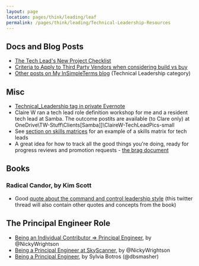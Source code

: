```yaml
---
layout: page
location: pages/think/leading/leaf
permalink: /pages/think/leading/Technical-Leadership-Resources
---
```


## Docs and Blog Posts

- [The Tech Lead's New Project Checklist](/pages/think/leading/Tech-Lead-New-Project-Checklist)
- [Criteria to Apply to Third Party Vendors when considering build vs buy](https://insimpleterms.blog/criteria-to-apply-to-third-party-vendors)
- [Other posts on My InSimpleTerms blog](https://insimpleterms.blog/category/technical-leadership) (Technical Leadership category)

## Misc

- [Technical_Leadership tag in private Evernote](https://www.evernote.com/client/web?login=true#?an=true&n=336a8f59-2773-44d1-a3c0-6a1eae463606&query=tag%1FTechnical_leadership%1FtagGuid%3A65db11f0-2449-6c04-794d-9cfb4b83c421%1Eview%3AVIEW%2FALL_NOTES&)
- Claire W ran a tech lead role definition workshop for me and a resident tech lead at Samba. The outcome postits are available (to Clare only) at OneDrive\TW-Stuff\Clients\[Samba]]\ClaireW-TechLeadPics-small
- See [section on skills matrices](/pages/think/teach/Teaching-Resources#skills-matrices) for an example of a skills matrix for tech leads
- A great idea for how to track all the good things you're doing, ready for progress reviews and promotion requests - [the brag document](https://jvns.ca/blog/brag-documents/)

## Books

### Radical Candor, by Kim Scott

- Good [quote about the command and control leadership style](https://twitter.com/claresudbery/status/1294572041937592321?s=21) (this twitter thread will also contain other quotes and concepts from the book) 

## The Principal Engineer Role

- [Being an Individual Contributor => Principal Engineer](https://medium.com/@SkyscannerEng/finding-the-steps-on-the-individual-contributor-ladder-8ec60e11fb46), by @NickyWrightson
- [Being a Principal Engineer at SkyScanner](https://medium.com/@SkyscannerEng/being-a-principal-engineer-at-skyscanner-1830dfa17d30), by @NickyWrightson
- [Being a Principal Engineer](https://blog.dbsmasher.com/2019/01/28/on-being-a-principal-engineer.html), by Sylvia Botros (@dbsmasher)